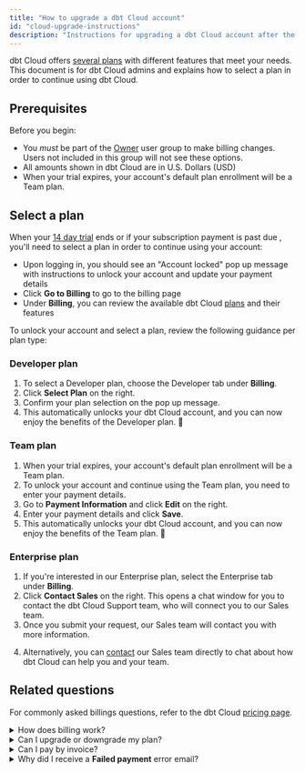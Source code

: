 ```yaml
---
title: "How to upgrade a dbt Cloud account"
id: "cloud-upgrade-instructions"
description: "Instructions for upgrading a dbt Cloud account after the trial ends."
---
```


dbt Cloud offers [several plans](https://www.getdbt.com/pricing/) with different features that meet your needs. This document is for dbt Cloud admins and explains how to select a plan in order to continue using dbt Cloud. 

## Prerequisites 

Before you begin: 
- You _must_ be part of the [Owner](/docs/cloud/manage-access/self-service-permissions) user group to make billing changes. Users not included in this group will not see these options.
- All amounts shown in dbt Cloud are in U.S. Dollars (USD)   
- When your trial expires, your account's default plan enrollment will be a Team plan.



## Select a plan 
When your [14 day trial](https://www.getdbt.com/signup/) ends or if your subscription payment is past due , you'll need to select a plan in order to continue using your account:

- Upon logging in, you should see an "Account locked" pop up message with instructions to unlock your account and update your payment details
- Click **Go to Billing** to go to the billing page
- Under **Billing**, you can review the available dbt Cloud [plans](https://www.getdbt.com/pricing/) and their features


To unlock your account and select a plan, review the following guidance per plan type:

### Developer plan

1. To select a Developer plan, choose the Developer tab under **Billing**. 
2. Click **Select Plan** on the right. 
3. Confirm your plan selection on the pop up message. 
4. This automatically unlocks your dbt Cloud account, and you can now enjoy the benefits of the Developer plan. 🎉

<Lightbox src="/img/docs/dbt-cloud/downgrade-dev-flow.gif" width="65%"/>

### Team plan

1. When your trial expires, your account's default plan enrollment will be a Team plan. 
2. To unlock your account and continue using the Team plan, you need to enter your payment details. 
3. Go to **Payment Information** and click **Edit** on the right.
4. Enter your payment details and click **Save**.
5. This automatically unlocks your dbt Cloud account, and you can now enjoy the benefits of the Team plan. 🎉

<Lightbox src="/img/docs/dbt-cloud/trial-team-flow.gif" width="65%"/>

### Enterprise plan

1. If you're interested in our Enterprise plan, select the Enterprise tab under **Billing**.
2. Click **Contact Sales** on the right. This opens a chat window for you to contact the dbt Cloud Support team, who will connect you to our Sales team.
3. Once you submit your request, our Sales team will contact you with more information. 

<Lightbox src="/img/docs/dbt-cloud/enterprise-upgrade.gif" width="65%"/>

4. Alternatively, you can [contact](https://www.getdbt.com/contact/) our Sales team directly to chat about how dbt Cloud can help you and your team. 

## Related questions

For commonly asked billings questions, refer to the dbt Cloud [pricing page](https://www.getdbt.com/pricing/).

<details>
  <summary>How does billing work?</summary>
  <div>
    <div>Team plans are billed monthly on the credit card used to sign up, based on [developer seat count and usage](/docs/cloud/billing). You’ll also be sent a monthly receipt to the billing email of your choice. You can change any billing information in your <b>Account Settings</b> > <b>Billing page</b>. <br></br><br></br>
    
    Enterprise plan customers are billed annually based on the number of developer seats, as well as any additional services + features in your chosen plan. </div>
    </div>
</details>
<details>
  <summary>Can I upgrade or downgrade my plan?</summary>
  <div>
    <div>Yes, you can upgrade or downgrade at any time. Account Owners can access their dedicated billing section via the account settings page.<br></br><br></br>
    
    If you’re not sure which plan is right for you, get in touch and we’ll be happy to help you find one that fits your needs.</div>
    </div>
</details>
<details>
  <summary>Can I pay by invoice?</summary>
    <div>
      <div>Currently, dbt Cloud Team plan payments must be made with a credit card, and by default they will be billed monthly based on the number of [developer seats and usage](/docs/cloud/billing). <br></br><br></br>
      
      We don’t have any plans to do invoicing for Team plan accounts in the near future, but we do currently support invoices for companies on the dbt Cloud Enterprise plan. Feel free to <a href="https://www.getdbt.com/contact/">contact</a> us to build your Enterprise pricing plan.</div> 
    </div> 
</details>
<details>
  <summary>Why did I receive a <b>Failed payment</b> error email?</summary>
  <div>
    <div>This means we were unable to charge the credit card you have on file, or you have not provided an updated card for payment. If you're a current account owner with a card on file, contact your credit card issuer to inquire as to why your card was declined or update the credit card on your account.<br></br><br></br>
    
    Your Account Owner can update payment details in the <b>Account Settings</b> -> <b>Billing</b> page.  Click <b>Edit</b> next to your card details, double check your information is up-to-date, and we'll give it another go at the next billing run.</div>
    </div>
</details>
